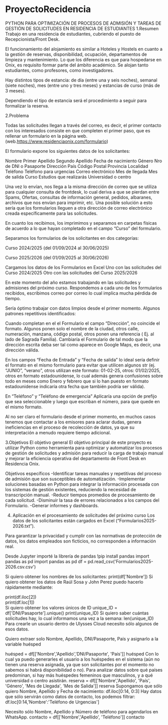 # ProyectoRecidencia
PYTHON PARA OPTIMIZACIÓN DE PROCESOS DE ADMISIÓN Y  TAREAS DE GESTIÓN DE SOLICITUDES EN RESIDENCIA DE ESTUDIANTES
1.Resumen
Trabajo en una residencia de estudiantes, cubriendo el puesto de Recepcionista/Front Desk. 

El funcionamiento del alojamiento es similar a Hoteles y Hostels en cuanto a la gestión de reservas, disponibilidad, ocupación, departamentos de limpieza y mantenimiento.
Lo que los diferencia es que para hospedarse en Onix, es requisito formar parte del ámbito académico. Se alojan tanto estudiantes, como profesores, como investigadores.

Hay distintos tipos de estancia: de día (entre una  y seis noches), semanal (siete  noches), mes (entre uno y tres meses) y estancias de curso (más de 3 meses).

Dependiendo el tipo de estancia será el procedimiento a seguir para formalizar la reserva.

2.Problema

Todas las solicitudes llegan a través del correo, es decir, el primer contacto con los interesados consiste en que completen el primer paso, que es rellenar un formulario en la página web.
                                                                               (web.https://www.residenciaonix.com/formulario)


El formulario expone los siguientes datos de los solicitantes:

Nombre
Primer Apellido
Segundo Apellido
Fecha de nacimiento
Género
Nro de DNI o Pasaporte
Dirección
País
Código Postal
Provincia
Localidad
Teléfono
Teléfono para urgencias
Correo electrónico
Mes de llegada
Mes de salida
Curso
Estudios que realizarás
Universidad o centro

Una vez lo envían, nos llega a la misma dirección de correo que se utiliza para cualquier consulta de frontdesk, lo cual deriva a que se pierdan entre Spams, Ofertas, consultas de información general, pedidos, albaranes, archivos que nos envían para imprimir, etc. Una posible solución a esto sería que los formularios lleguen a otra dirección de correo electrónico creada específicamente para las solicitudes.

En cuanto los recibimos, los imprimimos y separamos en carpetas físicas de acuerdo a lo que hayan completado en el campo “Curso” del formulario.

Separamos los formularios de los solicitantes en dos categorías:

Curso 2024/2025 (del 01/09/2024 al 30/06/2025)

Curso 2025/2026 (del 01/09/2025 al 30/06/2026)

Cargamos los datos de los Formularios en Excel
Uno con las solicitudes del Curso 2024/2025
Otro con las solicitudes del Curso 2025/2026

En este momento del año estamos trabajando en las solicitudes y admisiones del próximo curso. Respondemos a cada uno de los formularios recibidos, escribimos correo por correo lo cual implica mucha pérdida de tiempo.

Sería óptimo trabajar con datos limpios desde el primer momento. Algunos patrones repetitivos identificados:

Cuando completan en el el Formulario el campo “Dirección”, no coincide el formato. Algunos ponen solo el nombre de la ciudad, otros calle, numeración, manzana, código postal, otros ponen una referencia ( Ej. al lado de Sagrada Familia). Cambiaría el Formulario de tal modo que la dirección escrita deba ser tal como aparece en Google Maps, es decir, una dirección válida.

En los campos “Fecha de Entrada” y “Fecha de salida” lo ideal sería definir el formato en el mismo formulario para evitar que utilicen algunos str (ej. “JUNIO”, “verano”, otros utilizan este formato: 01-02-25, otros: 01/02/2025, otros en formato estadounidense, lo cual además genera confusiones sobre todo en meses como Enero y febrero que si lo han puesto en formato estadounidense indicaría otra fecha que también podría ser válida).

En “Teléfono” y “Teléfono de emergencia” Aplicaría una opción de prefijo que sea seleccionable y luego que escriban el número, para que quede en el mismo formato.

Al no ser claro el formulario desde el primer momento, en muchos casos tenemos que contactar a los emisores para aclarar dudas, genera ineficiencias en el proceso de recolección de datos, ya que su interpretación a menudo requiere tiempo adicional.

3.Objetivos
El objetivo general
El objetivo principal de este proyecto es  utilizar Python como herramienta para optimizar y automatizar los procesos de gestión de solicitudes y admisión para reducir la carga de trabajo manual y mejorar la eficiencia operativa del departamento de Front Desk en Residencia Onix.

Objetivos específicos
-Identificar tareas manuales y repetitivas del proceso de admisión que son susceptibles de automatización.
-Implementar soluciones basadas en Python para integrar la información procesada con los sistemas de gestión existentes, reduciendo la necesidad de transcripción manual.
-Reducir tiempos promedios de procesamiento de cada solicitud.
-Disminuir la tasa de errores relacionados a los campos del Formulario.
-Generar informes y dashboards.

4. Aplicación en el procesamiento de solicitudes del próximo curso
Los datos de los solicitantes están cargados en Excel (“Formularios2025-2026.txt”).

Para garantizar la privacidad y cumplir con las normativas de protección de datos, los datos empleados son ficticios, no corresponden a información real.

Desde Jupyter importé la librería de pandas
!pip install pandas
import pandas as pd
import pandas as pd
df = pd.read_csv('Formularios2025-2026.csv.csv')

Si quiero obtener los nombres de los solicitantes:
print(df['Nombre']) 
Si quiero obtener los datos de Raúl Sosa y John Perez puedo hacerlo rápidamente mediante:

print(df.iloc[2])  
print(df.loc[1])    
Si quiero obtener los valores únicos de ID
unique_ID = df['DNI/Pasaporte'].unique()
print(unique_ID)
Si quiero saber cuántas solicitudes hay, lo cual informamos una vez a la semana:
len(unique_ID)
Para crearle un usuario dentro de Ulysses Cloud necesito sólo algunos de esos datos. 

Quiero extraer solo Nombre, Apellido, DNI/Pasaporte, País y asignarlo a la variable huésped

huésped = df[['Nombre','Apellido','DNI/Pasaporte', 'País']]
huésped
Con lo cual ya puedo generarles el usuario a los huéspedes en el sistema (aún no tienen una reserva asignada, ya que son solicitantes por el momento no sabemos si habrá disponibilidad o no).
Para analizar datos sobre qué países predominan, si hay más huéspedes femeninos que masculinos, y a qué universidad o centro asistirán.
reserva = df[['Nombre','Apellido', 'País', 'Género', 'Mes de Llegada', 'Mes de Salida']]
reserva
Supongamos que sólo quiero Nombre, Apellido y Fecha de nacimiento:
df.iloc[0:14, 0:3]
Hay datos que sólo servirán como datos de contacto, los podemos filtrar:
df.loc[0:14,'Nombre':'Teléfono de Urgencias']

Necesito sólo Nombre, Apellido y Número de teléfono para agendarlos en WhatsApp.
contacto = df[['Nombre','Apellido', 'Teléfono']]
contacto
